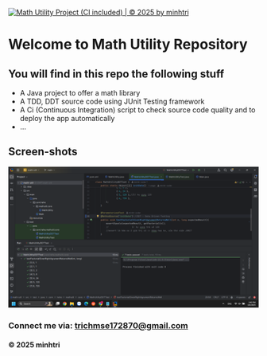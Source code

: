 [![Math Utility Project (CI included) | © 2025 by minhtri](https://github.com/minhtr-coder/math-util/actions/workflows/maven.yml/badge.svg)](https://github.com/minhtr-coder/math-util/actions/workflows/maven.yml)

# Welcome to Math Utility Repository

## You will find in this repo the following stuff
* A Java project to offer a math library
* A TDD, DDT source code using JUnit Testing framework
* A Ci (Continuous Integration) script to check source code quality and to deploy the app automatically
* ...

## Screen-shots
![Source code with TDD](https://github.com/minhtr-coder/math-util/blob/main/screen-shots/Source-code-with-TDD-DDT.png)


### Connect me via: trichmse172870@gmail.com
#### &#169; 2025 minhtri